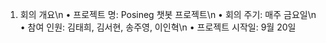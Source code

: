 1.  회의 개요\n
• 프로젝트 명: Posineg 챗봇 프로젝트\n
• 회의 주기: 매주 금요일\n
• 참여 인원: 김태희, 김서현, 송주영, 이인혁\n
• 프로젝트 시작일: 9월 20일
